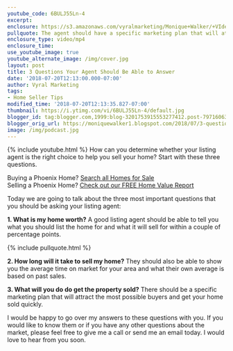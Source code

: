 ```yaml
---
youtube_code: 6BULJ55Ln-4
excerpt:
enclosure: https://s3.amazonaws.com/vyralmarketing/Monique+Walker/+VIdeos/Phoenix+Real+Estate-+3+Questions+Your+Agent+Should+Be+Able+to+Answer.mp4
pullquote: The agent should have a specific marketing plan that will attract the most possible buyers.
enclosure_type: video/mp4
enclosure_time:
use_youtube_image: true
youtube_alternate_image: /img/cover.jpg
layout: post
title: 3 Questions Your Agent Should Be Able to Answer
date: '2018-07-20T12:13:00.000-07:00'
author: Vyral Marketing
tags:
- Home Seller Tips
modified_time: '2018-07-20T12:13:35.827-07:00'
thumbnail: https://i.ytimg.com/vi/6BULJ55Ln-4/default.jpg
blogger_id: tag:blogger.com,1999:blog-3201753915553277412.post-7971606340127859182
blogger_orig_url: https://moniquewalker1.blogspot.com/2018/07/3-questions-your-agent-should-be-able.html
image: /img/podcast.jpg
---
```

{% include youtube.html %}
How can you determine whether your listing agent is the right choice to help you sell your home? Start with these three questions.

<div class="post-cta">
Buying a Phoenix Home? <a href="http://www.moniquesells.com/properties/#/" target="_blank">Search all Homes for Sale</a><br>
Selling a Phoenix Home? <a href="http://www.phoenix-house-value.com/" target="_blank">Check out our FREE Home Value Report</a>
</div>

Today we are going to talk about the three most important questions that you should be asking your listing agent:

**1. What is my home worth?** A good listing agent should be able to tell you what you should list the home for and what it will sell for within a couple of percentage points.

{% include pullquote.html %}

**2. How long will it take to sell my home?** They should also be able to show you the average time on market for your area and what their own average is based on past sales.

**3. What will you do do get the property sold?** There should be a specific marketing plan that will attract the most possible buyers and get your home sold quickly.

I would be happy to go over my answers to these questions with you. If you would like to know them or if you have any other questions about the market, please feel free to give me a call or send me an email today. I would love to hear from you soon.
